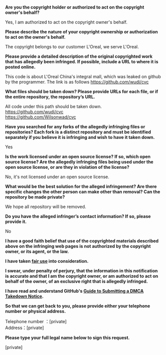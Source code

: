 **Are you the copyright holder or authorized to act on the copyright owner's behalf?**

Yes, I am authorized to act on the copyright owner's behalf.

**Please describe the nature of your copyright ownership or authorization to act on the owner's behalf.**

The copyright belongs to our customer L'Oreal, we serve L'Oreal.

**Please provide a detailed description of the original copyrighted work that has allegedly been infringed. If possible, include a URL to where it is posted online.**

This code is about L'Oreal China's integral mall, which was leaked on github by the programmer. The link is as follows
https://github.com/wudi/cvc

**What files should be taken down? Please provide URLs for each file, or if the entire repository, the repository’s URL.**

All code under this path should be taken down.  
https://github.com/wudi/cvc  
https://github.com/Wilsonwad/cvc

**Have you searched for any forks of the allegedly infringing files or repositories? Each fork is a distinct repository and must be identified separately if you believe it is infringing and wish to have it taken down.**

Yes

**Is the work licensed under an open source license? If so, which open source license? Are the allegedly infringing files being used under the open source license, or are they in violation of the license?**

No, it's not licensed under an open source license.

**What would be the best solution for the alleged infringement? Are there specific changes the other person can make other than removal? Can the repository be made private?**

We hope all repository will be removed.

**Do you have the alleged infringer’s contact information? If so, please provide it.**

No

**I have a good faith belief that use of the copyrighted materials described above on the infringing web pages is not authorized by the copyright owner, or its agent, or the law.**

**I have taken <a href="https://www.lumendatabase.org/topics/22">fair use</a> into consideration.**

**I swear, under penalty of perjury, that the information in this notification is accurate and that I am the copyright owner, or am authorized to act on behalf of the owner, of an exclusive right that is allegedly infringed.**

**I have read and understand GitHub's <a href="https://help.github.com/articles/guide-to-submitting-a-dmca-takedown-notice/">Guide to Submitting a DMCA Takedown Notice</a>.**

**So that we can get back to you, please provide either your telephone number or physical address.**

Telephone number ：[private]  
Address：[private]

**Please type your full legal name below to sign this request.**

[private]
